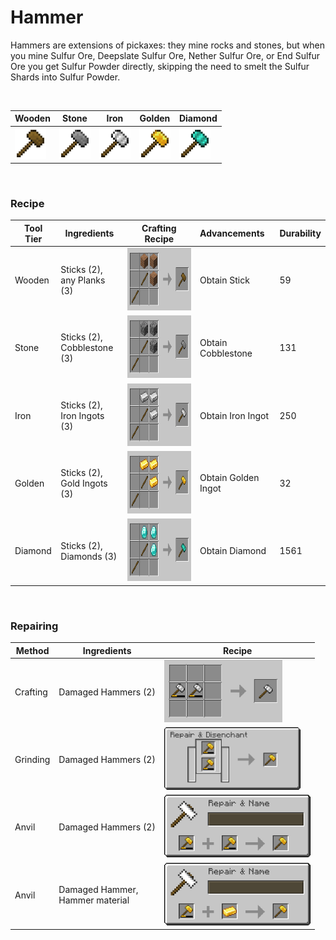# Hammer

Hammers are extensions of pickaxes: they mine rocks and stones, 
but when you mine Sulfur Ore, Deepslate Sulfur Ore, Nether Sulfur Ore, 
or End Sulfur Ore you get Sulfur Powder directly, 
skipping the need to smelt the Sulfur Shards into Sulfur Powder.

<br>

| Wooden                                                                   | Stone                                                                   | Iron                                                                   | Golden                                                                   | Diamond                                                                   |
|--------------------------------------------------------------------------|-------------------------------------------------------------------------|------------------------------------------------------------------------|--------------------------------------------------------------------------|---------------------------------------------------------------------------|
| <img src="./img/hammer1.png" alt="Wooden Hammer" height="50" width="50"> | <img src="./img/hammer2.png" alt="Stone Hammer" height="50" width="50"> | <img src="./img/hammer4.png" alt="Iron Hammer" height="50" width="50"> | <img src="./img/hammer3.png" alt="Golden Hammer" height="50" width="50"> | <img src="./img/hammer5.png" alt="Diamond Hammer" height="50" width="50"> |

<br>

### Recipe

| Tool Tier | Ingredients                      | Crafting Recipe                                                        | Advancements        | Durability |
|-----------|----------------------------------|------------------------------------------------------------------------|:--------------------|:-----------|
| Wooden    | Sticks (2), <br/>any Planks (3)  | <img src="./img/recipe_hammer_1.png" alt="Hammer Recipe" height="100"> | Obtain Stick        | 59         |
| Stone     | Sticks (2), <br/>Cobblestone (3) | <img src="./img/recipe_hammer_2.png" alt="Hammer Recipe" height="100"> | Obtain Cobblestone  | 131        |
| Iron      | Sticks (2), <br/>Iron Ingots (3) | <img src="./img/recipe_hammer_3.png" alt="Hammer Recipe" height="100"> | Obtain Iron Ingot   | 250        |
| Golden    | Sticks (2), <br/>Gold Ingots (3) | <img src="./img/recipe_hammer_4.png" alt="Hammer Recipe" height="100"> | Obtain Golden Ingot | 32         |
| Diamond   | Sticks (2), <br/>Diamonds (3)    | <img src="./img/recipe_hammer_5.png" alt="Hammer Recipe" height="100"> | Obtain Diamond      | 1561       |

<br>

### Repairing

| Method   | Ingredients                          | Recipe                                                                 |
|----------|--------------------------------------|------------------------------------------------------------------------|
| Crafting | Damaged Hammers (2)                  | <img src="./img/recipe_hammer_8.png" alt="Hammer Recipe" height="100"> |
| Grinding | Damaged Hammers (2)                  | <img src="./img/recipe_hammer_9.png" alt="Hammer Recipe" height="100"> |
| Anvil    | Damaged Hammers (2)                  | <img src="./img/recipe_hammer_6.png" alt="Hammer Recipe" height="100"> |
| Anvil    | Damaged Hammer, <br/>Hammer material | <img src="./img/recipe_hammer_7.png" alt="Hammer Recipe" height="100"> |
